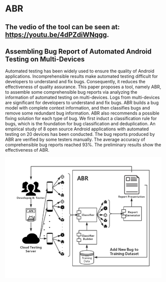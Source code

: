 # ABR

## The vedio of the tool can be seen at: https://youtu.be/4dPZdiWNqgg.

## Assembling Bug Report of Automated Android Testing on Multi-Devices

Automated testing has been widely used to ensure the quality of Android applications. Incomprehensible results make automated testing difficult for developers to understand and fix bugs. Consequently, it reduces the effectiveness of quality assurance. This paper proposes a tool, namely ABR, to assemble some comprehensible bug reports via analyzing the information of automated testing on multi-devices. Logs from multi-devices are significant for developers to understand and fix bugs. ABR builds a bug model with complete context information, and then classifies bugs and remove some redundant bug information. ABR also recommends a possible fixing solution for each type of bug. We first induct a classification rule for bugs, which is the foundation for bug classification and deduplication. An empirical study of 8 open source Android applications with automated testing on 20 devices has been conducted. The bug reports produced by ABR are verified by some testers manually. The average accuracy of comprehensible bug reports reached 93%. The preliminary results show the effectiveness of ABR.

![workflow](workflow.png)

